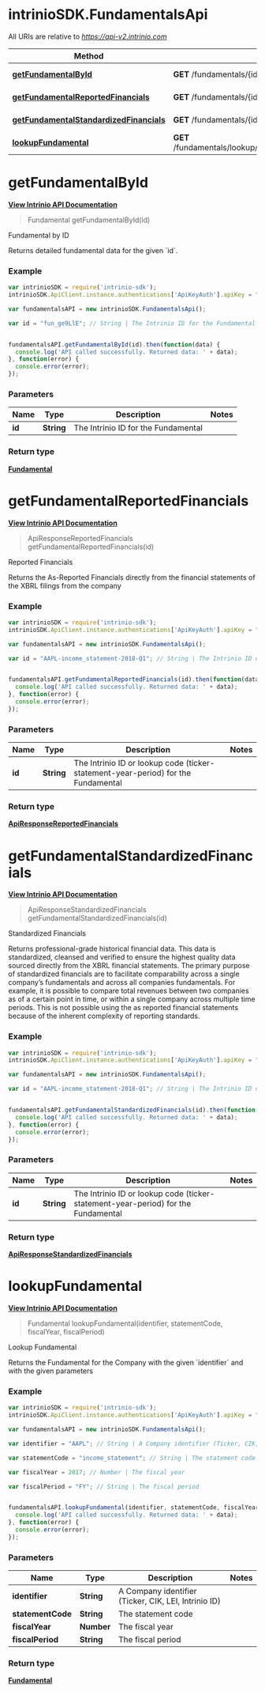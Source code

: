 # intrinioSDK.FundamentalsApi

All URIs are relative to *https://api-v2.intrinio.com*

Method | HTTP request | Description
------------- | ------------- | -------------
[**getFundamentalById**](FundamentalsApi.md#getFundamentalById) | **GET** /fundamentals/{id} | Fundamental by ID
[**getFundamentalReportedFinancials**](FundamentalsApi.md#getFundamentalReportedFinancials) | **GET** /fundamentals/{id}/reported_financials | Reported Financials
[**getFundamentalStandardizedFinancials**](FundamentalsApi.md#getFundamentalStandardizedFinancials) | **GET** /fundamentals/{id}/standardized_financials | Standardized Financials
[**lookupFundamental**](FundamentalsApi.md#lookupFundamental) | **GET** /fundamentals/lookup/{identifier}/{statement_code}/{fiscal_year}/{fiscal_period} | Lookup Fundamental



[//]: # (START_OPERTATION)

[//]: # (ENDPOINT:/fundamentals/{id})

[//]: # (DOC_LINK:FundamentalsApi.md#getFundamentalById)

<a name="getFundamentalById"></a>
# **getFundamentalById**

[**View Intrinio API Documentation**](https://docs.intrinio.com/documentation/api_v2/getFundamentalById_v2)

> Fundamental getFundamentalById(id)

Fundamental by ID

Returns detailed fundamental data for the given &#x60;id&#x60;.

### Example

[//]: # (START_CODE_EXAMPLE)

```javascript
var intrinioSDK = require('intrinio-sdk');
intrinioSDK.ApiClient.instance.authentications['ApiKeyAuth'].apiKey = "YOUR API KEY";

var fundamentalsAPI = new intrinioSDK.FundamentalsApi();

var id = "fun_ge9LlE"; // String | The Intrinio ID for the Fundamental


fundamentalsAPI.getFundamentalById(id).then(function(data) {
  console.log('API called successfully. Returned data: ' + data);
}, function(error) {
  console.error(error);
});
```

[//]: # (END_CODE_EXAMPLE)

### Parameters

Name | Type | Description  | Notes
------------- | ------------- | ------------- | -------------
 **id** | **String**| The Intrinio ID for the Fundamental | 

### Return type

[**Fundamental**](Fundamental.md)

[//]: # (END_OPERATION)


[//]: # (START_OPERTATION)

[//]: # (ENDPOINT:/fundamentals/{id}/reported_financials)

[//]: # (DOC_LINK:FundamentalsApi.md#getFundamentalReportedFinancials)

<a name="getFundamentalReportedFinancials"></a>
# **getFundamentalReportedFinancials**

[**View Intrinio API Documentation**](https://docs.intrinio.com/documentation/api_v2/getFundamentalReportedFinancials_v2)

> ApiResponseReportedFinancials getFundamentalReportedFinancials(id)

Reported Financials

Returns the As-Reported Financials directly from the financial statements of the XBRL filings from the company

### Example

[//]: # (START_CODE_EXAMPLE)

```javascript
var intrinioSDK = require('intrinio-sdk');
intrinioSDK.ApiClient.instance.authentications['ApiKeyAuth'].apiKey = "YOUR API KEY";

var fundamentalsAPI = new intrinioSDK.FundamentalsApi();

var id = "AAPL-income_statement-2018-Q1"; // String | The Intrinio ID or lookup code (ticker-statement-year-period) for the Fundamental


fundamentalsAPI.getFundamentalReportedFinancials(id).then(function(data) {
  console.log('API called successfully. Returned data: ' + data);
}, function(error) {
  console.error(error);
});
```

[//]: # (END_CODE_EXAMPLE)

### Parameters

Name | Type | Description  | Notes
------------- | ------------- | ------------- | -------------
 **id** | **String**| The Intrinio ID or lookup code (ticker-statement-year-period) for the Fundamental | 

### Return type

[**ApiResponseReportedFinancials**](ApiResponseReportedFinancials.md)

[//]: # (END_OPERATION)


[//]: # (START_OPERTATION)

[//]: # (ENDPOINT:/fundamentals/{id}/standardized_financials)

[//]: # (DOC_LINK:FundamentalsApi.md#getFundamentalStandardizedFinancials)

<a name="getFundamentalStandardizedFinancials"></a>
# **getFundamentalStandardizedFinancials**

[**View Intrinio API Documentation**](https://docs.intrinio.com/documentation/api_v2/getFundamentalStandardizedFinancials_v2)

> ApiResponseStandardizedFinancials getFundamentalStandardizedFinancials(id)

Standardized Financials

Returns professional-grade historical financial data. This data is standardized, cleansed and verified to ensure the highest quality data sourced directly from the XBRL financial statements. The primary purpose of standardized financials are to facilitate comparability across a single company’s fundamentals and across all companies fundamentals. For example, it is possible to compare total revenues between two companies as of a certain point in time, or within a single company across multiple time periods. This is not possible using the as reported financial statements because of the inherent complexity of reporting standards.

### Example

[//]: # (START_CODE_EXAMPLE)

```javascript
var intrinioSDK = require('intrinio-sdk');
intrinioSDK.ApiClient.instance.authentications['ApiKeyAuth'].apiKey = "YOUR API KEY";

var fundamentalsAPI = new intrinioSDK.FundamentalsApi();

var id = "AAPL-income_statement-2018-Q1"; // String | The Intrinio ID or lookup code (ticker-statement-year-period) for the Fundamental


fundamentalsAPI.getFundamentalStandardizedFinancials(id).then(function(data) {
  console.log('API called successfully. Returned data: ' + data);
}, function(error) {
  console.error(error);
});
```

[//]: # (END_CODE_EXAMPLE)

### Parameters

Name | Type | Description  | Notes
------------- | ------------- | ------------- | -------------
 **id** | **String**| The Intrinio ID or lookup code (ticker-statement-year-period) for the Fundamental | 

### Return type

[**ApiResponseStandardizedFinancials**](ApiResponseStandardizedFinancials.md)

[//]: # (END_OPERATION)


[//]: # (START_OPERTATION)

[//]: # (ENDPOINT:/fundamentals/lookup/{identifier}/{statement_code}/{fiscal_year}/{fiscal_period})

[//]: # (DOC_LINK:FundamentalsApi.md#lookupFundamental)

<a name="lookupFundamental"></a>
# **lookupFundamental**

[**View Intrinio API Documentation**](https://docs.intrinio.com/documentation/api_v2/lookupFundamental_v2)

> Fundamental lookupFundamental(identifier, statementCode, fiscalYear, fiscalPeriod)

Lookup Fundamental

Returns the Fundamental for the Company with the given &#x60;identifier&#x60; and with the given parameters

### Example

[//]: # (START_CODE_EXAMPLE)

```javascript
var intrinioSDK = require('intrinio-sdk');
intrinioSDK.ApiClient.instance.authentications['ApiKeyAuth'].apiKey = "YOUR API KEY";

var fundamentalsAPI = new intrinioSDK.FundamentalsApi();

var identifier = "AAPL"; // String | A Company identifier (Ticker, CIK, LEI, Intrinio ID)

var statementCode = "income_statement"; // String | The statement code

var fiscalYear = 2017; // Number | The fiscal year

var fiscalPeriod = "FY"; // String | The fiscal period


fundamentalsAPI.lookupFundamental(identifier, statementCode, fiscalYear, fiscalPeriod).then(function(data) {
  console.log('API called successfully. Returned data: ' + data);
}, function(error) {
  console.error(error);
});
```

[//]: # (END_CODE_EXAMPLE)

### Parameters

Name | Type | Description  | Notes
------------- | ------------- | ------------- | -------------
 **identifier** | **String**| A Company identifier (Ticker, CIK, LEI, Intrinio ID) | 
 **statementCode** | **String**| The statement code | 
 **fiscalYear** | **Number**| The fiscal year | 
 **fiscalPeriod** | **String**| The fiscal period | 

### Return type

[**Fundamental**](Fundamental.md)

[//]: # (END_OPERATION)

